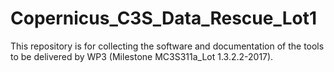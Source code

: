 # Copernicus_C3S_Data_Rescue_Lot1

This repository is for collecting the software and documentation of the tools to be delivered by WP3 (Milestone MC3S311a_Lot 1.3.2.2-2017).
